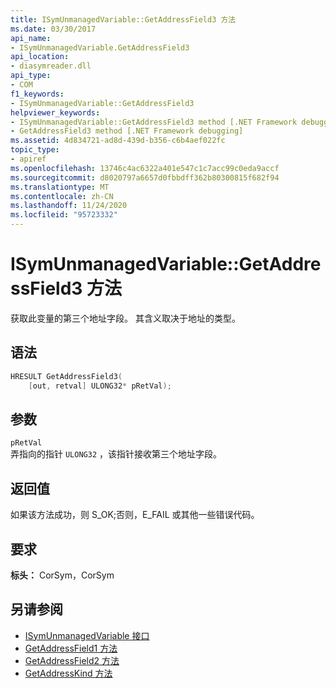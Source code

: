 ```yaml
---
title: ISymUnmanagedVariable::GetAddressField3 方法
ms.date: 03/30/2017
api_name:
- ISymUnmanagedVariable.GetAddressField3
api_location:
- diasymreader.dll
api_type:
- COM
f1_keywords:
- ISymUnmanagedVariable::GetAddressField3
helpviewer_keywords:
- ISymUnmanagedVariable::GetAddressField3 method [.NET Framework debugging]
- GetAddressField3 method [.NET Framework debugging]
ms.assetid: 4d834721-ad8d-439d-b356-c6b4aef022fc
topic_type:
- apiref
ms.openlocfilehash: 13746c4ac6322a401e547c1c7acc99c0eda9accf
ms.sourcegitcommit: d8020797a6657d0fbbdff362b80300815f682f94
ms.translationtype: MT
ms.contentlocale: zh-CN
ms.lasthandoff: 11/24/2020
ms.locfileid: "95723332"
---
```

# <a name="isymunmanagedvariablegetaddressfield3-method"></a>ISymUnmanagedVariable::GetAddressField3 方法

获取此变量的第三个地址字段。 其含义取决于地址的类型。  
  
## <a name="syntax"></a>语法  
  
```cpp  
HRESULT GetAddressField3(  
    [out, retval] ULONG32* pRetVal);  
```  
  
## <a name="parameters"></a>参数  

 `pRetVal`  
 弄指向的指针 `ULONG32` ，该指针接收第三个地址字段。  
  
## <a name="return-value"></a>返回值  

 如果该方法成功，则 S_OK;否则，E_FAIL 或其他一些错误代码。  
  
## <a name="requirements"></a>要求  

 **标头：** CorSym，CorSym  
  
## <a name="see-also"></a>另请参阅

- [ISymUnmanagedVariable 接口](isymunmanagedvariable-interface.md)
- [GetAddressField1 方法](isymunmanagedvariable-getaddressfield1-method.md)
- [GetAddressField2 方法](isymunmanagedvariable-getaddressfield2-method.md)
- [GetAddressKind 方法](isymunmanagedvariable-getaddresskind-method.md)
